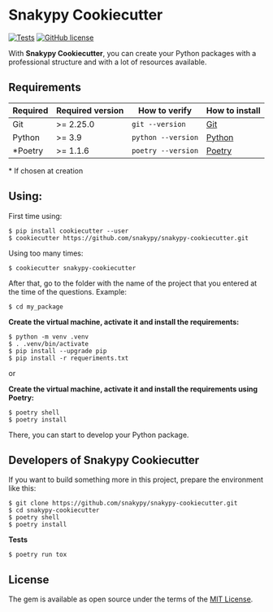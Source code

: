 # Snakypy Cookiecutter

[![Tests](https://github.com/snakypy/snakypy-cookiecutter/actions/workflows/tests.yml/badge.svg)](https://github.com/snakypy/snakypy-cookiecutter/actions/workflows/tests.yml)
[![GitHub license](https://img.shields.io/github/license/snakypy/snakypy-cookiecutter)](https://github.com/snakypy/snakypy-cookiecutter/blob/main/LICENSE)

With **Snakypy Cookiecutter**, you can create your Python packages with a professional structure and with a lot of resources available.

## Requirements

| Required        | Required version    |   How to verify     | How to install  |
| --------------- | ------------------- | ------------------- | --------------- |
| Git             |   >= 2.25.0         | `git --version`     | [Git](http://git-scm.com/) |
| Python          |   >= 3.9            | `python --version`  | [Python](https://www.python.org/about/gettingstarted/) |
| *Poetry         |   >= 1.1.6          | `poetry --version`     | [Poetry](https://python-poetry.org/docs/#installation) |


\* If chosen at creation

## Using:

First time using:

```
$ pip install cookiecutter --user
$ cookiecutter https://github.com/snakypy/snakypy-cookiecutter.git
```

Using too many times:

```
$ cookiecutter snakypy-cookiecutter
```

After that, go to the folder with the name of the project that you entered at the time of the questions. Example:

```
$ cd my_package
```

**Create the virtual machine, activate it and install the requirements:**

```
$ python -m venv .venv
$ . .venv/bin/activate
$ pip install --upgrade pip
$ pip install -r requeriments.txt
```

or

**Create the virtual machine, activate it and install the requirements using Poetry:**

```
$ poetry shell
$ poetry install
```

There, you can start to develop your Python package.

## Developers of Snakypy Cookiecutter

If you want to build something more in this project, prepare the environment like this:

```
$ git clone https://github.com/snakypy/snakypy-cookiecutter.git
$ cd snakypy-cookiecutter
$ poetry shell
$ poetry install
```

**Tests**

```
$ poetry run tox
```

## License

The gem is available as open source under the terms of the [MIT License](https://github.com/snakypy/snakypy-cookiecutter/blob/master/LICENSE).
